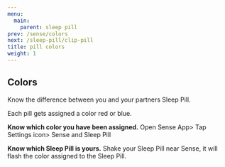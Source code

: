```yaml
---
menu:
  main:
    parent: sleep pill
prev: /sense/colors
next: /sleep-pill/clip-pill
title: pill colors
weight: 1
---
```


## Colors

Know the difference between you and your partners Sleep Pill.



Each pill gets assigned a color red or blue. 


**Know which color you have been assigned.** Open Sense App> Tap Settings icon> Sense and Sleep Pill


**Know which Sleep Pill is yours.** Shake your Sleep Pill near Sense, it will flash the color assigned to the Sleep Pill.

